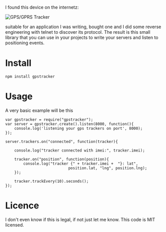 I found this device on the internetz:

![GPS/GPRS Tracker](http://www.zhyichina.com/en/GPSTracking/TK102.jpg)

suitable for an application I was writing, bought one and I did some reverse engineering with telnet to discover its protocol. The result is this small library that you can use in your projects to write your servers and listen to positioning events.

Install
=======

	npm install gpstracker


Usage
=====

A very basic example will be this

	var gpstracker = require("gpstracker");
	var server = gpstracker.create().listen(8000, function(){
	    console.log('listening your gps trackers on port', 8000);
	});

	server.trackers.on("connected", function(tracker){
	    
	    console.log("tracker connected with imei:", tracker.imei);
	    
	    tracker.on("position", function(position){
	        console.log("tracker {" + tracker.imei +  "}: lat", 
	                            position.lat, "lng", position.lng);
	    });

	    tracker.trackEvery(10).seconds();
	});


Licence
=======

I don't even know if this is legal, if not just let me know. This code is MIT licensed.